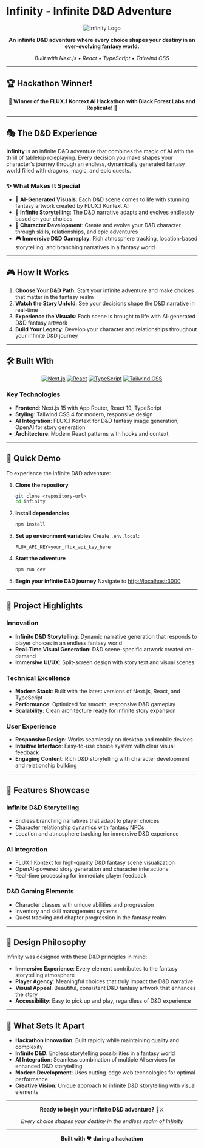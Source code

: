 # Infinity - Infinite D&D Adventure

<div align="center">

![Infinity Logo](https://img.shields.io/badge/Infinity-Infinite%20D%26D-purple?style=for-the-badge&logo=openai)

**An infinite D&D adventure where every choice shapes your destiny in an ever-evolving fantasy world.**

*Built with Next.js • React • TypeScript • Tailwind CSS*

</div>

---

## 🏆 **Hackathon Winner!**

<div align="center">

**🏅 Winner of the FLUX.1 Kontext AI Hackathon with Black Forest Labs and Replicate! 🏅**

</div>

---

## 🎭 **The D&D Experience**

**Infinity** is an infinite D&D adventure that combines the magic of AI with the thrill of tabletop roleplaying. Every decision you make shapes your character's journey through an endless, dynamically generated fantasy world filled with dragons, magic, and epic quests.

### ✨ **What Makes It Special**

- **🎨 AI-Generated Visuals**: Each D&D scene comes to life with stunning fantasy artwork created by FLUX.1 Kontext AI
- **📖 Infinite Storytelling**: The D&D narrative adapts and evolves endlessly based on your choices
- **👤 Character Development**: Create and evolve your D&D character through skills, relationships, and epic adventures
- **🎮 Immersive D&D Gameplay**: Rich atmosphere tracking, location-based storytelling, and branching narratives in a fantasy world

---

## 🎮 **How It Works**

1. **Choose Your D&D Path**: Start your infinite adventure and make choices that matter in the fantasy realm
2. **Watch the Story Unfold**: See your decisions shape the D&D narrative in real-time
3. **Experience the Visuals**: Each scene is brought to life with AI-generated D&D fantasy artwork
4. **Build Your Legacy**: Develop your character and relationships throughout your infinite D&D journey

---

## 🛠️ **Built With**

<div align="center">

[![Next.js](https://img.shields.io/badge/Next.js-15.3.4-black?style=for-the-badge&logo=next.js)](https://nextjs.org/)
[![React](https://img.shields.io/badge/React-19.0.0-blue?style=for-the-badge&logo=react)](https://reactjs.org/)
[![TypeScript](https://img.shields.io/badge/TypeScript-5.0-blue?style=for-the-badge&logo=typescript)](https://www.typescriptlang.org/)
[![Tailwind CSS](https://img.shields.io/badge/Tailwind-4.0-38B2AC?style=for-the-badge&logo=tailwind-css)](https://tailwindcss.com/)

</div>

### **Key Technologies**
- **Frontend**: Next.js 15 with App Router, React 19, TypeScript
- **Styling**: Tailwind CSS 4 for modern, responsive design
- **AI Integration**: FLUX.1 Kontext for D&D fantasy image generation, OpenAI for story generation
- **Architecture**: Modern React patterns with hooks and context

---

## 🚀 **Quick Demo**

To experience the infinite D&D adventure:

1. **Clone the repository**
   ```bash
   git clone <repository-url>
   cd infinity
   ```

2. **Install dependencies**
   ```bash
   npm install
   ```

3. **Set up environment variables**
   Create `.env.local`:
   ```env
   FLUX_API_KEY=your_flux_api_key_here
   ```

4. **Start the adventure**
   ```bash
   npm run dev
   ```

5. **Begin your infinite D&D journey**
   Navigate to [http://localhost:3000](http://localhost:3000)

---

## 🎯 **Project Highlights**

### **Innovation**
- **Infinite D&D Storytelling**: Dynamic narrative generation that responds to player choices in an endless fantasy world
- **Real-Time Visual Generation**: D&D scene-specific artwork created on-demand
- **Immersive UI/UX**: Split-screen design with story text and visual scenes

### **Technical Excellence**
- **Modern Stack**: Built with the latest versions of Next.js, React, and TypeScript
- **Performance**: Optimized for smooth, responsive D&D gameplay
- **Scalability**: Clean architecture ready for infinite story expansion

### **User Experience**
- **Responsive Design**: Works seamlessly on desktop and mobile devices
- **Intuitive Interface**: Easy-to-use choice system with clear visual feedback
- **Engaging Content**: Rich D&D storytelling with character development and relationship building

---

## 📸 **Features Showcase**

### **Infinite D&D Storytelling**
- Endless branching narratives that adapt to player choices
- Character relationship dynamics with fantasy NPCs
- Location and atmosphere tracking for immersive D&D experience

### **AI Integration**
- FLUX.1 Kontext for high-quality D&D fantasy scene visualization
- OpenAI-powered story generation and character interactions
- Real-time processing for immediate player feedback

### **D&D Gaming Elements**
- Character classes with unique abilities and progression
- Inventory and skill management systems
- Quest tracking and chapter progression in the fantasy realm

---

## 🎨 **Design Philosophy**

Infinity was designed with these D&D principles in mind:

- **Immersive Experience**: Every element contributes to the fantasy storytelling atmosphere
- **Player Agency**: Meaningful choices that truly impact the D&D narrative
- **Visual Appeal**: Beautiful, consistent D&D fantasy artwork that enhances the story
- **Accessibility**: Easy to pick up and play, regardless of D&D experience

---

## 🌟 **What Sets It Apart**

- **Hackathon Innovation**: Built rapidly while maintaining quality and complexity
- **Infinite D&D**: Endless storytelling possibilities in a fantasy world
- **AI Integration**: Seamless combination of multiple AI services for enhanced D&D storytelling
- **Modern Development**: Uses cutting-edge web technologies for optimal performance
- **Creative Vision**: Unique approach to infinite D&D storytelling with visual elements

---

<div align="center">

**Ready to begin your infinite D&D adventure?** 🐉⚔️

*Every choice shapes your destiny in the endless realm of Infinity*

---

**Built with ❤️ during a hackathon**

</div>
